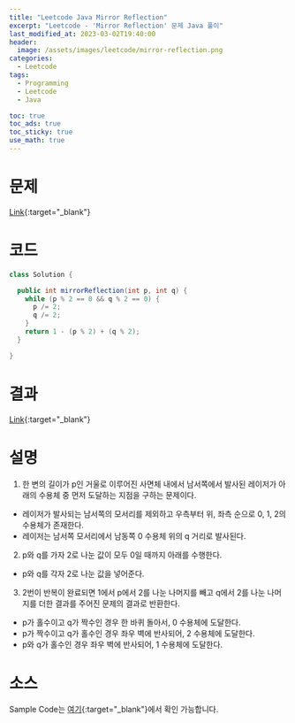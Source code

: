 ```yaml
---
title: "Leetcode Java Mirror Reflection"
excerpt: "Leetcode - 'Mirror Reflection' 문제 Java 풀이"
last_modified_at: 2023-03-02T19:40:00
header:
  image: /assets/images/leetcode/mirror-reflection.png
categories:
  - Leetcode
tags:
  - Programming
  - Leetcode
  - Java

toc: true
toc_ads: true
toc_sticky: true
use_math: true
---
```

# 문제
[Link](https://leetcode.com/problems/mirror-reflection){:target="_blank"}

# 코드
```java
class Solution {

  public int mirrorReflection(int p, int q) {
    while (p % 2 == 0 && q % 2 == 0) {
      p /= 2;
      q /= 2;
    }
    return 1 - (p % 2) + (q % 2);
  }

}
```

# 결과
[Link](https://leetcode.com/problems/mirror-reflection/submissions/907663037/){:target="_blank"}

# 설명
1. 한 변의 길이가 p인 거울로 이루어진 사면체 내에서 남서쪽에서 발사된 레이저가 아래의 수용체 중 먼저 도달하는 지점을 구하는 문제이다.
- 레이저가 발사되는 남서쪽의 모서리를 제외하고 우측부터 위, 좌측 순으로 0, 1, 2의 수용체가 존재한다.
- 레이저는 남서쪽 모서리에서 남동쪽 0 수용체 위의 q 거리로 발사된다.

2. p와 q를 가자 2로 나눈 값이 모두 0일 때까지 아래를 수행한다.
- p와 q를 각자 2로 나눈 값을 넣어준다.

3. 2번이 반복이 완료되면 1에서 p에서 2를 나눈 나머지를 빼고 q에서 2를 나눈 나머지를 더한 결과를 주어진 문제의 결과로 반환한다.
- p가 홀수이고 q가 짝수인 경우 한 바퀴 돌아서, 0 수용체에 도달한다.
- p가 짝수이고 q가 홀수인 경우 좌우 벽에 반사되어, 2 수용체에 도달한다.
- p와 q가 홀수인 경우 좌우 벽에 반사되어, 1 수용체에 도달한다.

# 소스
Sample Code는 [여기](https://github.com/GracefulSoul/leetcode/blob/master/src/main/java/gracefulsoul/problems/MirrorReflection.java){:target="_blank"}에서 확인 가능합니다.